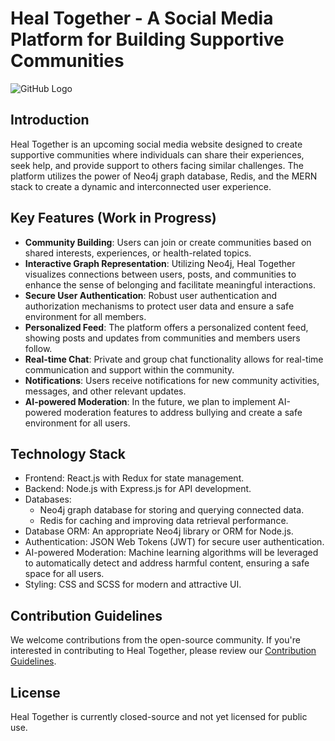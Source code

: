 # Heal Together - A Social Media Platform for Building Supportive Communities

![GitHub Logo](https://github.com/ezaanamin1/Heal-Together/blob/main/icon.png)

## Introduction

Heal Together is an upcoming social media website designed to create supportive communities where individuals can share their experiences, seek help, and provide support to others facing similar challenges. The platform utilizes the power of Neo4j graph database, Redis, and the MERN stack to create a dynamic and interconnected user experience.

## Key Features (Work in Progress)

- **Community Building**: Users can join or create communities based on shared interests, experiences, or health-related topics.
- **Interactive Graph Representation**: Utilizing Neo4j, Heal Together visualizes connections between users, posts, and communities to enhance the sense of belonging and facilitate meaningful interactions.
- **Secure User Authentication**: Robust user authentication and authorization mechanisms to protect user data and ensure a safe environment for all members.
- **Personalized Feed**: The platform offers a personalized content feed, showing posts and updates from communities and members users follow.
- **Real-time Chat**: Private and group chat functionality allows for real-time communication and support within the community.
- **Notifications**: Users receive notifications for new community activities, messages, and other relevant updates.
- **AI-powered Moderation**: In the future, we plan to implement AI-powered moderation features to address bullying and create a safe environment for all users.

## Technology Stack

- Frontend: React.js with Redux for state management.
- Backend: Node.js with Express.js for API development.
- Databases:
  - Neo4j graph database for storing and querying connected data.
  - Redis for caching and improving data retrieval performance.
- Database ORM: An appropriate Neo4j library or ORM for Node.js.
- Authentication: JSON Web Tokens (JWT) for secure user authentication.
- AI-powered Moderation: Machine learning algorithms will be leveraged to automatically detect and address harmful content, ensuring a safe space for all users.
- Styling: CSS and SCSS for modern and attractive UI.

## Contribution Guidelines

We welcome contributions from the open-source community. If you're interested in contributing to Heal Together, please review our [Contribution Guidelines](link_to_contribution_guidelines.md).

## License

Heal Together is currently closed-source and not yet licensed for public use.
